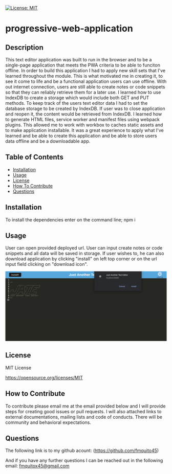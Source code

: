 [![License: MIT](https://img.shields.io/badge/License-MIT-yellow.svg)](https://opensource.org/licenses/MIT)

# progressive-web-application

## Description

This text editor application was built to run in the browser and to be a single-page application that meets the PWA criteria to be able to funciton offline. In order to build this application I had to apply new skill sets that I've learned throughout the module. This is what motivated me in creating it, to see it come to life and be a functional application users can use offline. With out internet connection, users are still able to create notes or code snippets so that they can reliably retrieve them for a later use. I learned how to use IndexDB to create a storage which would include both GET and PUT methods. To keep track of the users text editor data I had to set the database storage to be created by IndexDB. If user was to close application and reopen it, the content would be retrieved from IndexDB. I learned how to generate HTML files, service worker and manifest files using webpack plugins. This allowed me to work with workbox to caches static assets and to make application installable. It was a great experience to apply what I've learned and be able to create this application and be able to store users data offline and be a downloadable app. 

## Table of Contents

- [Installation](#installation)
- [Usage](#usage)
- [License](#license)
- [How To Contribute](#how-to-contribute)
- [Questions](#questions)

## Installation

To install the dependencies enter on the command line; npm i

## Usage

User can open provided deployed url. User can input create notes or code snippets and all data will be saved in storage. If user wishes to, he can also download application by clicking "install" on left top corner or on the url input field clicking on "download icon". 

![alt text](./assets/images/Screenshot%202023-10-25%20at%209.50.25%20PM.png)

## License

MIT License

https://opensource.org/licenses/MIT

## How to Contribute

To contribute please email me at the email provided below and I will provide steps for creating good issues or pull requests. I will also attached links to external documentations, mailing lists and code of conducts. There will be community and behavioral expectations.

## Questions

The following link is to my github acount:
(https://github.com/fmquito45)

And if you have any further questions I can be reached out in the following email:
fmquitox45@gmail.com